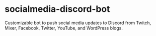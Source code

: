 # socialmedia-discord-bot
Customizable bot to push social media updates to Discord from Twitch, Mixer, Facebook, Twitter, YouTube, and WordPress blogs.
